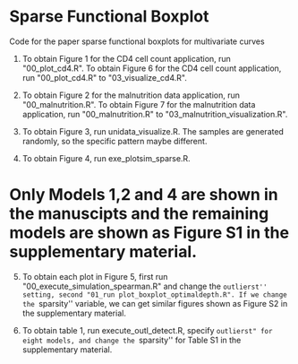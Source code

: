 # Sparse Functional Boxplot
Code for the paper sparse functional boxplots for multivariate curves

1. To obtain Figure 1 for the CD4 cell count application, run "00_plot_cd4.R".
To obtain Figure 6 for the CD4 cell count application, run "00_plot_cd4.R" to "03_visualize_cd4.R".

2. To obtain Figure 2 for the malnutrition data application, run "00_malnutrition.R".
To obtain Figure 7 for the malnutrition data application, run "00_malnutrition.R" to "03_malnutrition_visualization.R".

3. To obtain Figure 3, run unidata_visualize.R. The samples are generated randomly, so the specific pattern maybe different.

4. To obtain Figure 4, run exe_plotsim_sparse.R. 
# Only Models 1,2 and 4 are shown in the manuscipts and the remaining models are shown as Figure S1 in the supplementary material.

5. To obtain each plot in Figure 5, first run "00_execute_simulation_spearman.R" and change the ``outlierst'' setting, second "01_run plot_boxplot_optimaldepth.R".
If we change the ``sparsity'' variable, we can get similar figures shown as Figure S2 in the supplementary material.

6. To obtain table 1, run execute_outl_detect.R, specify ``outlierst" for eight models, and change the ``sparsity'' for Table S1 in the supplementary material.

